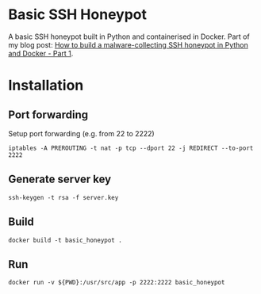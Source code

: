 # Basic SSH Honeypot
A basic SSH honeypot built in Python and containerised in Docker. Part of my blog post: [How to build a malware-collecting SSH honeypot in Python and Docker - Part 1](https://securehoney.net/blog/how-to-build-an-ssh-honeypot-in-python-and-docker-part-1.html).

# Installation

## Port forwarding
Setup port forwarding (e.g. from 22 to 2222)

```
iptables -A PREROUTING -t nat -p tcp --dport 22 -j REDIRECT --to-port 2222
```

## Generate server key
```
ssh-keygen -t rsa -f server.key
```
## Build
```
docker build -t basic_honeypot .
```
## Run
```
docker run -v ${PWD}:/usr/src/app -p 2222:2222 basic_honeypot
```
